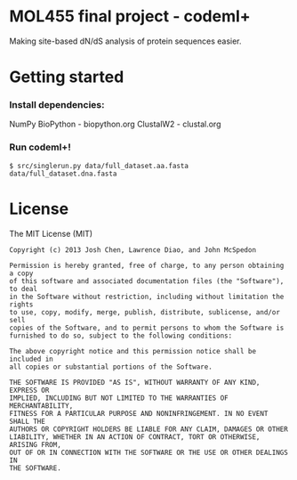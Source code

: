 # MOL455 final project - codeml+

Making site-based dN/dS analysis of protein sequences easier.


# Getting started

### Install dependencies:

NumPy
BioPython - biopython.org
ClustalW2 - clustal.org

### Run codeml+!

```
$ src/singlerun.py data/full_dataset.aa.fasta data/full_dataset.dna.fasta
```




# License

The MIT License (MIT)

```
Copyright (c) 2013 Josh Chen, Lawrence Diao, and John McSpedon

Permission is hereby granted, free of charge, to any person obtaining a copy
of this software and associated documentation files (the "Software"), to deal
in the Software without restriction, including without limitation the rights
to use, copy, modify, merge, publish, distribute, sublicense, and/or sell
copies of the Software, and to permit persons to whom the Software is
furnished to do so, subject to the following conditions:

The above copyright notice and this permission notice shall be included in
all copies or substantial portions of the Software.

THE SOFTWARE IS PROVIDED "AS IS", WITHOUT WARRANTY OF ANY KIND, EXPRESS OR
IMPLIED, INCLUDING BUT NOT LIMITED TO THE WARRANTIES OF MERCHANTABILITY,
FITNESS FOR A PARTICULAR PURPOSE AND NONINFRINGEMENT. IN NO EVENT SHALL THE
AUTHORS OR COPYRIGHT HOLDERS BE LIABLE FOR ANY CLAIM, DAMAGES OR OTHER
LIABILITY, WHETHER IN AN ACTION OF CONTRACT, TORT OR OTHERWISE, ARISING FROM,
OUT OF OR IN CONNECTION WITH THE SOFTWARE OR THE USE OR OTHER DEALINGS IN
THE SOFTWARE.
```
